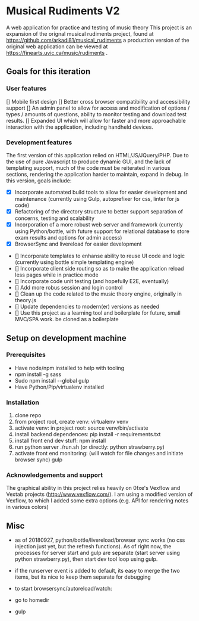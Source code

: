 # Musical Rudiments V2

A web application for practice and testing of music theory
This project is an expansion of the orignal musical rudiments project, found at https://github.com/arkadi81/musical_rudiments a production version of the original web application can be viewed at https://finearts.uvic.ca/music/rudiments .

## Goals for this iteration
### User features
[] Mobile first design
[] Better cross browser compatibility and accessibility support
[] An admin panel to allow for access and modification of options / types / amounts of questions, ability to monitor testing and download test results.
[] Expanded UI which will allow for faster and more approachable interaction with the application, including handheld devices.

### Development features
The first version of this application relied on HTML/JS/JQuery/PHP. Due to the use of pure Javascript to produce dynamic GUI, and the lack of templating support, much of the code must be reiterated in various sections, rendering the application harder to maintain, expand in debug. In this version, goals include:
* [x] Incorporate automated build tools to allow for easier development and maintenance (currently using Gulp, autoprefixer for css, linter for js code)
* [x] Refactoring of the directory structure to better support separation of concerns, testing and scalability
* [x] Incorporation of a more robust web server and framework (currently using Python/bottle, with future support for relational database to store exam results and options for admin access)
* [x] BrowserSync and livereload for easier development
* [] Incorporate templates to enhanse ability to reuse UI code and logic (currently using bottle simple templating engine)
* [] Incorporate client side routing so as to make the application reload less pages while in practice mode
* [] Incorporate code unit testing (and hopefully E2E, eventually)
* [] Add more robus session and login control
* [] Clean up the code related to the music theory engine, originally in theory.js
* [] Update dependencies to modern(er) versions as needed
* [] Use this project as a learning tool and boilerplate for future, small MVC/SPA work.  be cloned as a boilerplate

## Setup on development machine

### Prerequisites
* Have node/npm installed to help with tooling
* npm install -g sass
* Sudo npm install --global gulp
* Have Python/Pip/virtualenv installed


### Installation 
1. clone repo
2. from project root, create venv: virtualenv venv
3. activate venv: in project root: source venv/bin/activate
3. install backend dependences: pip install -r requirements.txt
4. install front end dev stuff: npm install
5. run python server ./run.sh (or directly: python strawberry.py)
6. activate front end monitoring: (will watch for file changes and initiate browser sync) gulp

### Acknowledgements and support
The graphical ability in this project relies heavily on 0fxe's Vexflow and Vextab projects (http://www.vexflow.com/). I am using a modified version of Vexflow, to which I added some extra options (e.g. API for rendering notes in various colors)

## Misc
* as of 20180927, python/bottle/livereload/browser sync works (no css injection just yet, but the refresh functions). As of right now, the processes for server start and gulp are separate (start server using python strawberry.py), then start dev tool loop using gulp.

* if the runserver event is added to default, its easy to merge the two items, but its nice to keep them separate for debugging
 

* to start browsersync/autoreload/watch:
* go to homedir
* gulp